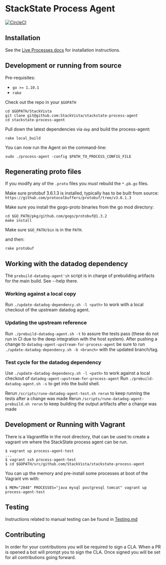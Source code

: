 # StackState Process Agent

[![CircleCI](https://circleci.com/gh/StackVista/stackstate-process-agent.svg?style=svg)](https://circleci.com/gh/StackVista/stackstate-process-agent)

## Installation

See the [Live Processes docs](https://docs.datadoghq.com/graphing/infrastructure/process/#installation) for installation instructions.

## Development or running from source

Pre-requisites:

* `go >= 1.10.1`
* `rake`

Check out the repo in your `$GOPATH`

```
cd $GOPATH/StackVista
git clone git@github.com:StackVista/stackstate-process-agent
cd stackstate-process-agent
```

Pull down the latest dependencies via `dep` and build the process-agent:

```
rake local_build
```

You can now run the Agent on the command-line:

```
sudo ./process-agent -config $PATH_TO_PROCESS_CONFIG_FILE
```

## Regenerating proto files

 
If you modify any of the `.proto` files you _must_ rebuild the `*.pb.go` files.

Make sure protobuf 3.6.1.3 is installed, typically has to be built from source: `https://github.com/protocolbuffers/protobuf/tree/v3.6.1.3`

Make sure you install the gogo-proto binaries from the go mod directory:

```
cd $GO_PATH/pkg/github.com/gogo/protobuf@1.3.2
make install
```

Make sure `$GO_PATH/bin` is in the `PATH`.

and then:

```
rake protobuf
```

## Working with the datadog dependency

The `prebuild-datadog-agent'sh` script is in charge of prebuilding artifacts for the main build. See --help there.

### Working against a local copy

Run `./update-datadog-dependency.sh -l <path>` to work with a local checkout of the upstream datadog agent.

### Updating the upstream reference

Run `./prebuild-datadog-agent.sh -t` to assure the tests pass (these do not run in CI due to the deep integration with the host system).
After pushing a change to `datadog-agent-upstream-for-process-agent` be sure to run `./update-datadog-dependency.sh -b <branch>` with the updated branch/tag.

### Test cycle for the datadog dependency

Use `./update-datadog-dependency.sh -l <path>` to work against a local checkout of `datadog-agent-upstream-for-process-agent`
Run `./prebuild-datadog-agent.sh -s` to get into the build shell.

Rerun `/scripts/rune-datadog-agent-test.sh rerun` to keep running the tests after a change was made
Rerun `/scripts/rune-datadog-agent-prebuild.sh rerun` to keep building the output artifacts after a change was made

## Development or Running with Vagrant

There is a Vagrantfile in the root directory, that can be used to create a vagrant vm where the StackState process agent can be run.

```
$ vagrant up process-agent-test
...
$ vagrant ssh process-agent-test
$ cd $GOPATH/src/github.com/StackVista/stackstate-process-agent
```

You can up the memory and pre-install some processes at boot of the Vagrant vm with:

```
$ MEM="2048" PROCESSES="java mysql postgresql tomcat" vagrant up process-agent-test
```

## Testing

Instructions related to manual testing can be found in [Testing.md](Testing.md)

## Contributing

In order for your contributions you will be required to sign a CLA. When a PR is opened a bot will prompt you to sign the CLA. Once signed you will be set for all contributions going forward.

